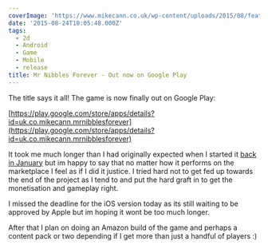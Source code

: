 ```yaml
---
coverImage: 'https://www.mikecann.co.uk/wp-content/uploads/2015/08/feature_graphic.jpg'
date: '2015-08-24T10:05:48.000Z'
tags:
  - 2d
  - Android
  - Game
  - Mobile
  - release
title: Mr Nibbles Forever - Out now on Google Play
---
```


The title says it all! The game is now finally out on Google Play:

<!-- more -->

[https://play.google.com/store/apps/details?id=uk.co.mikecann.mrnibblesforever](https://play.google.com/store/apps/details?id=uk.co.mikecann.mrnibblesforever)

It took me much longer than I had originally expected when I started it [back in January](https://www.mikecann.co.uk/portfolio/mr-nibbles-forever-a-prototype/) but im happy to say that no matter how it performs on the marketplace I feel as if I did it justice. I tried hard not to get fed up towards the end of the project as I tend to and put the hard graft in to get the monetisation and gameplay right.

I missed the deadline for the iOS version today as its still waiting to be approved by Apple but im hoping it wont be too much longer.

After that I plan on doing an Amazon build of the game and perhaps a content pack or two depending if I get more than just a handful of players :)
